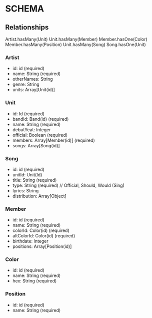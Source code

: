 # SCHEMA

## Relationships
Artist.hasMany(Unit)
Unit.hasMany(Member)
Member.hasOne(Color)
Member.hasMany(Position)
Unit.hasMany(Song)
Song.hasOne(Unit)

### Artist
  * id: id (required)
  * name: String (required)
  * otherNames: String
  * genre: String
  * units: Array[Unit(id)]

### Unit
  * id: Id (required)
  * bandId: Band(id) (required)
  * name: String (required)
  * debutYeat: Integer
  * official: Boolean (required)
  * members: Array[Member(id)] (required)
  * songs: Array[Song(id)]

### Song
  * id: id (required)
  * unitId: Unit(Id)
  * title: String (required)
  * type: String (required) // Official, Should, Would (Sing)
  * lyrics: String
  * distribution: Array[Object]

### Member
  * id: id (required)
  * name: String (required)
  * colorId: Color(id) (required)
  * altColorId: Color(id) (required)
  * birthdate: Integer
  * positions: Array[Position(id)]

### Color
  * id: id (required)
  * name: String (required)
  * hex: String (required)

### Position
  * id: id (required)
  * name: String (required)
